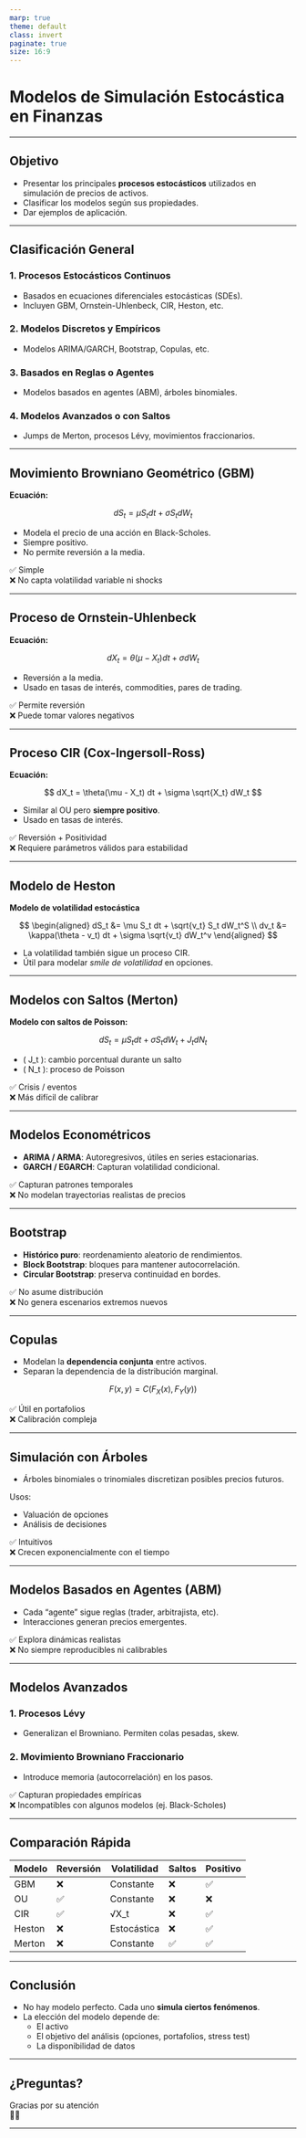 ```yaml
---
marp: true
theme: default
class: invert
paginate: true
size: 16:9
---
```


# Modelos de Simulación Estocástica en Finanzas

---

## Objetivo

- Presentar los principales **procesos estocásticos** utilizados en simulación de precios de activos.
- Clasificar los modelos según sus propiedades.
- Dar ejemplos de aplicación.

---

## Clasificación General

### 1. Procesos Estocásticos Continuos  
- Basados en ecuaciones diferenciales estocásticas (SDEs).  
- Incluyen GBM, Ornstein-Uhlenbeck, CIR, Heston, etc.

### 2. Modelos Discretos y Empíricos  
- Modelos ARIMA/GARCH, Bootstrap, Copulas, etc.

### 3. Basados en Reglas o Agentes  
- Modelos basados en agentes (ABM), árboles binomiales.

### 4. Modelos Avanzados o con Saltos  
- Jumps de Merton, procesos Lévy, movimientos fraccionarios.

---

## Movimiento Browniano Geométrico (GBM)

**Ecuación:**

$$
dS_t = \mu S_t dt + \sigma S_t dW_t
$$

- Modela el precio de una acción en Black-Scholes.
- Siempre positivo.
- No permite reversión a la media.

✅ Simple  
❌ No capta volatilidad variable ni shocks

---

## Proceso de Ornstein-Uhlenbeck

**Ecuación:**

$$
dX_t = \theta(\mu - X_t) dt + \sigma dW_t
$$

- Reversión a la media.
- Usado en tasas de interés, commodities, pares de trading.

✅ Permite reversión  
❌ Puede tomar valores negativos

---

## Proceso CIR (Cox-Ingersoll-Ross)

**Ecuación:**

$$
dX_t = \theta(\mu - X_t) dt + \sigma \sqrt{X_t} dW_t
$$

- Similar al OU pero **siempre positivo**.
- Usado en tasas de interés.

✅ Reversión + Positividad  
❌ Requiere parámetros válidos para estabilidad

---

## Modelo de Heston

**Modelo de volatilidad estocástica**

$$
\begin{aligned}
dS_t &= \mu S_t dt + \sqrt{v_t} S_t dW_t^S \\
dv_t &= \kappa(\theta - v_t) dt + \sigma \sqrt{v_t} dW_t^v
\end{aligned}
$$

- La volatilidad también sigue un proceso CIR.
- Útil para modelar _smile de volatilidad_ en opciones.

---

## Modelos con Saltos (Merton)

**Modelo con saltos de Poisson:**

$$
dS_t = \mu S_t dt + \sigma S_t dW_t + J_t dN_t
$$

- \( J_t \): cambio porcentual durante un salto  
- \( N_t \): proceso de Poisson

✅ Crisis / eventos  
❌ Más difícil de calibrar

---

## Modelos Econométricos

- **ARIMA / ARMA**: Autoregresivos, útiles en series estacionarias.
- **GARCH / EGARCH**: Capturan volatilidad condicional.

✅ Capturan patrones temporales  
❌ No modelan trayectorias realistas de precios

---

## Bootstrap

- **Histórico puro**: reordenamiento aleatorio de rendimientos.
- **Block Bootstrap**: bloques para mantener autocorrelación.
- **Circular Bootstrap**: preserva continuidad en bordes.

✅ No asume distribución  
❌ No genera escenarios extremos nuevos

---

## Copulas

- Modelan la **dependencia conjunta** entre activos.
- Separan la dependencia de la distribución marginal.

$$
F(x, y) = C(F_X(x), F_Y(y))
$$

✅ Útil en portafolios  
❌ Calibración compleja

---

## Simulación con Árboles

- Árboles binomiales o trinomiales discretizan posibles precios futuros.

Usos:
- Valuación de opciones
- Análisis de decisiones

✅ Intuitivos  
❌ Crecen exponencialmente con el tiempo

---

## Modelos Basados en Agentes (ABM)

- Cada “agente” sigue reglas (trader, arbitrajista, etc).
- Interacciones generan precios emergentes.

✅ Explora dinámicas realistas  
❌ No siempre reproducibles ni calibrables

---

## Modelos Avanzados

### 1. Procesos Lévy

- Generalizan el Browniano. Permiten colas pesadas, skew.

### 2. Movimiento Browniano Fraccionario

- Introduce memoria (autocorrelación) en los pasos.

✅ Capturan propiedades empíricas  
❌ Incompatibles con algunos modelos (ej. Black-Scholes)

---

## Comparación Rápida

| Modelo   | Reversión | Volatilidad | Saltos | Positivo |
|----------|-----------|-------------|--------|----------|
| GBM      | ❌        | Constante   | ❌     | ✅       |
| OU       | ✅        | Constante   | ❌     | ❌       |
| CIR      | ✅        | √X_t        | ❌     | ✅       |
| Heston   | ❌        | Estocástica | ❌     | ✅       |
| Merton   | ❌        | Constante   | ✅     | ✅       |

---

## Conclusión

- No hay modelo perfecto. Cada uno **simula ciertos fenómenos**.
- La elección del modelo depende de:
  - El activo
  - El objetivo del análisis (opciones, portafolios, stress test)
  - La disponibilidad de datos

---

## ¿Preguntas?

Gracias por su atención  
👨‍🏫

---
